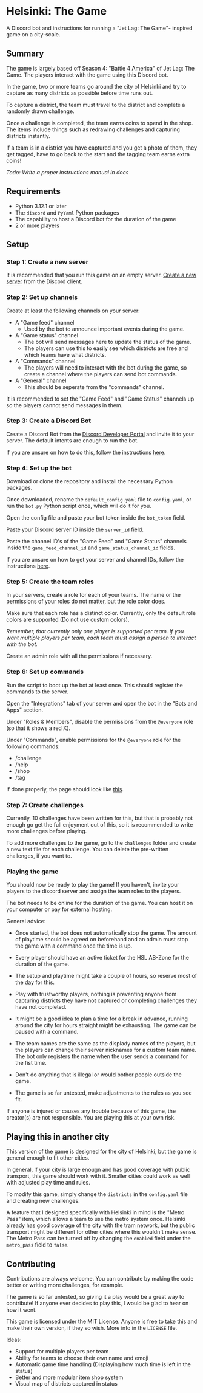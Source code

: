 # Helsinki: The Game
A Discord bot and instructions for running a "Jet Lag: The Game"- inspired game on a city-scale. 

## Summary

The game is largely based off Season 4: "Battle 4 America" of Jet Lag: The Game. The players interact with the game using this Discord bot.

In the game, two or more teams go around the city of Helsinki and try to capture as many districts as possible before time runs out. 

To capture a district, the team must travel to the district and complete a randomly drawn challenge.

Once a challenge is completed, the team earns coins to spend in the shop. The items include things such as redrawing challenges and capturing districts instantly.

If a team is in a district you have captured and you get a photo of them, they get tagged, have to go back to the start and the tagging team earns extra coins!

_Todo: Write a proper instructions manual in docs_

## Requirements
* Python 3.12.1 or later
* The `discord` and `PyYaml` Python packages
* The capability to host a Discord bot for the duration of the game
* 2 or more players

## Setup

### Step 1: Create a new server

It is recommended that you run this game on an empty server. [Create a new server](https://support.discord.com/hc/en-us/articles/204849977-How-do-I-create-a-server) from the Discord client.

### Step 2: Set up channels

Create at least the following channels on your server:
* A "Game feed" channel
    * Used by the bot to announce important events during the game.
* A "Game status" channel
    * The bot will send messages here to update the status of the game. 
    * The players can use this to easily see which districts are free and which teams have what districts.
* A "Commands" channel
    * The players will need to interact with the bot during the game, so create a channel where the players can send bot commands.
* A "General" channel
    * This should be seperate from the "commands" channel.

It is recommended to set the "Game Feed" and "Game Status" channels up so the players cannot send messages in them.

### Step 3: Create a Discord Bot

Create a Discord Bot from the [Discord Developer Portal](https://discord.com/developers/applications) and invite it to your server. The default intents are enough to run the bot. 

If you are unsure on how to do this, follow the instructions [here](https://discordpy.readthedocs.io/en/stable/discord.html).


### Step 4: Set up the bot

Download or clone the repository and install the necessary Python packages.

Once downloaded, rename the `default_config.yaml` file to `config.yaml`, or run the `bot.py` Python script once, which will do it for you.

Open the config file and paste your bot token inside the `bot_token` field.

Paste your Discord server ID inside the `server_id` field.

Paste the channel ID's of the "Game Feed" and "Game Status" channels inside the `game_feed_channel_id` and `game_status_channel_id` fields.

If you are unsure on how to get your server and channel IDs, follow the instructions [here](https://support.discord.com/hc/en-us/articles/206346498-Where-can-I-find-my-User-Server-Message-ID).

### Step 5: Create the team roles

In your servers, create a role for each of your teams. The name or the permissions of your roles do not matter, but the role color does.

Make sure that each role has a distinct color. Currently, only the default role colors are supported (Do not use custom colors).

_Remember, that currently only one player is supported per team. If you want multiple players per team, each team must assign a person to interact with the bot._

Create an admin role with all the permissions if necessary.

### Step 6: Set up commands

Run the script to boot up the bot at least once. This should register the commands to the server.

Open the "Integrations" tab of your server and open the bot in the "Bots and Apps" section.

Under "Roles & Members", disable the permissions from the `@everyone` role (so that it shows a red X).

Under "Commands", enable permissions for the `@everyone` role for the following commands:
* /challenge
* /help
* /shop
* /tag

If done properly, the page should look like [this](docs/imgs/correct_command_setup.png).

### Step 7: Create challenges
Currently, 10 challenges have been written for this, but that is probably not enough go get the full enjoyment out of this, so it is recommended to write more challenges before playing.

To add more challenges to the game, go to the `challenges` folder and create a new text file for each challenge. You can delete the pre-written challenges, if you want to.

### Playing the game
You should now be ready to play the game! If you haven't, invite your players to the discord server and assign the team roles to the players.

The bot needs to be online for the duration of the game. You can host it on your computer or pay for external hosting.

General advice:

* Once started, the bot does not automatically stop the game. The amount of playtime should be agreed on beforehand and an admin must stop the game with a command once the time is up.

* Every player should have an active ticket for the HSL AB-Zone for the duration of the game.

* The setup and playtime might take a couple of hours, so reserve most of the day for this.

* Play with trustworthy players, nothing is preventing anyone from capturing districts they have not captured or completing challenges they have not completed.

* It might be a good idea to plan a time for a break in advance, running around the city for hours straight might be exhausting. The game can be paused with a command.

* The team names are the same as the displady names of the players, but the players can change their server nicknames for a custom team name. The bot only registers the name when the user sends a command for the fist time.

* Don't do anything that is illegal or would bother people outside the game.

* The game is so far untested, make adjustments to the rules as you see fit.

If anyone is injured or causes any trouble because of this game, the creator(s) are not responsible. You are playing this at your own risk.

## Playing this in another city
This version of the game is designed for the city of Helsinki, but the game is general enough to fit other cities.

In general, if your city is large enougn and has good coverage with public transport, this game should work with it. Smaller cities could work as well with adjusted play time and rules.

To modify this game, simply change the `districts` in the `config.yaml` file and creating new challenges.

A feature that I designed specifically with Helsinki in mind is the "Metro Pass" item, which allows a team to use the metro system once. Helsinki already has good coverage of the city with the tram network, but the public transport might be different for other cities where this wouldn't make sense. The Metro Pass can be turned off by changing the `enabled` field under the `metro_pass` field to `false`.

## Contributing
Contributions are always welcome. You can contribute by making the code better or writing more challenges, for example.

The game is so far untested, so giving it a play would be a great way to contribute! If anyone ever decides to play this, I would be glad to hear on how it went.

This game is licensed under the MIT License. Anyone is free to take this and make their own version, if they so wish. More info in the `LICENSE` file.

Ideas:
* Support for multiple players per team
* Ability for teams to choose their own name and emoji
* Automatic game time handling (Displaying how much time is left in the status)
* Better and more modular item shop system
* Visual map of districts captured in status